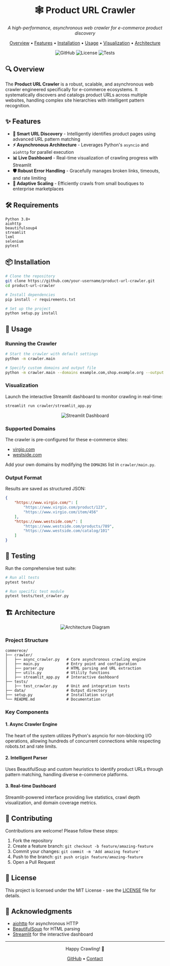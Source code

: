 <div align="center">
  <h1>🕸️ Product URL Crawler</h1>
  <p><em>A high-performance, asynchronous web crawler for e-commerce product discovery</em></p>
  
  <p>
    <a href="#overview">Overview</a> •
    <a href="#features">Features</a> •
    <a href="#installation">Installation</a> •
    <a href="#usage">Usage</a> •
    <a href="#visualization">Visualization</a> •
    <a href="#architecture">Architecture</a>
  </p>
  
  ![GitHub](https://img.shields.io/badge/python-3.8+-blue.svg)
  ![License](https://img.shields.io/badge/license-MIT-green)
  ![Tests](https://img.shields.io/badge/tests-passing-brightgreen)
</div>

## 🔍 Overview

The **Product URL Crawler** is a robust, scalable, and asynchronous web crawler engineered specifically for e-commerce ecosystems. It systematically discovers and catalogs product URLs across multiple websites, handling complex site hierarchies with intelligent pattern recognition.

## ✨ Features

- **🔎 Smart URL Discovery** - Intelligently identifies product pages using advanced URL pattern matching
- **⚡ Asynchronous Architecture** - Leverages Python's `asyncio` and `aiohttp` for parallel execution
- **📊 Live Dashboard** - Real-time visualization of crawling progress with Streamlit
- **🛡️ Robust Error Handling** - Gracefully manages broken links, timeouts, and rate limiting
- **🔄 Adaptive Scaling** - Efficiently crawls from small boutiques to enterprise marketplaces

## 🛠️ Requirements

```
Python 3.8+
aiohttp
beautifulsoup4
streamlit
lxml
selenium
pytest
```

## 📦 Installation

```bash
# Clone the repository
git clone https://github.com/your-username/product-url-crawler.git
cd product-url-crawler

# Install dependencies
pip install -r requirements.txt

# Set up the project
python setup.py install
```

## 🚀 Usage

### Running the Crawler

```bash
# Start the crawler with default settings
python -m crawler.main

# Specify custom domains and output file
python -m crawler.main --domains example.com,shop.example.org --output custom_results.json
```

### Visualization

Launch the interactive Streamlit dashboard to monitor crawling in real-time:

```bash
streamlit run crawler/streamlit_app.py
```

<div align="center">
  <img src="/api/placeholder/800/400" alt="Streamlit Dashboard" />
</div>

### Supported Domains

The crawler is pre-configured for these e-commerce sites:
- [virgio.com](https://www.virgio.com/)
- [westside.com](https://www.westside.com/)

Add your own domains by modifying the `DOMAINS` list in `crawler/main.py`.

### Output Format

Results are saved as structured JSON:

```json
{
    "https://www.virgio.com/": [
        "https://www.virgio.com/product/123",
        "https://www.virgio.com/item/456"
    ],
    "https://www.westside.com/": [
        "https://www.westside.com/products/789",
        "https://www.westside.com/catalog/101"
    ]
}
```

## 🧪 Testing

Run the comprehensive test suite:

```bash
# Run all tests
pytest tests/

# Run specific test module
pytest tests/test_crawler.py
```

## 🏗️ Architecture

<div align="center">
  <img src="/api/placeholder/800/450" alt="Architecture Diagram" />
</div>

### Project Structure

```
commerece/
├── crawler/
│   ├── async_crawler.py   # Core asynchronous crawling engine
│   ├── main.py            # Entry point and configuration
│   ├── parser.py          # HTML parsing and URL extraction 
│   ├── utils.py           # Utility functions
│   ├── streamlit_app.py   # Interactive dashboard
├── tests/
│   ├── test_crawler.py    # Unit and integration tests
├── data/                  # Output directory
├── setup.py               # Installation script
└── README.md              # Documentation
```

### Key Components

#### 1. Async Crawler Engine
The heart of the system utilizes Python's asyncio for non-blocking I/O operations, allowing hundreds of concurrent connections while respecting robots.txt and rate limits.

#### 2. Intelligent Parser
Uses BeautifulSoup and custom heuristics to identify product URLs through pattern matching, handling diverse e-commerce platforms.

#### 3. Real-time Dashboard
Streamlit-powered interface providing live statistics, crawl depth visualization, and domain coverage metrics.

## 👥 Contributing

Contributions are welcome! Please follow these steps:

1. Fork the repository
2. Create a feature branch: `git checkout -b feature/amazing-feature`
3. Commit your changes: `git commit -m 'Add amazing feature'`
4. Push to the branch: `git push origin feature/amazing-feature`
5. Open a Pull Request

## 📄 License

This project is licensed under the MIT License - see the [LICENSE](LICENSE) file for details.

## 🙏 Acknowledgments

- [aiohttp](https://docs.aiohttp.org/) for asynchronous HTTP
- [BeautifulSoup](https://www.crummy.com/software/BeautifulSoup/) for HTML parsing
- [Streamlit](https://streamlit.io/) for the interactive dashboard

---

<div align="center">
  <p>Happy Crawling! 🚀</p>
  <p>
    <a href="https://github.com/your-username">GitHub</a> •
    <a href="mailto:your-email@example.com">Contact</a>
  </p>
</div>
